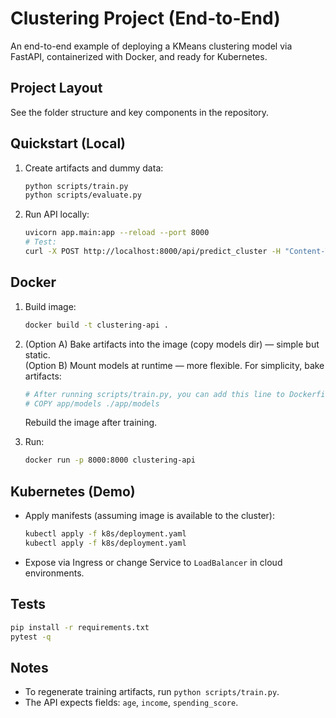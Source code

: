 
# Clustering Project (End-to-End)

An end-to-end example of deploying a KMeans clustering model via FastAPI, containerized with Docker, and ready for Kubernetes.

## Project Layout
See the folder structure and key components in the repository.

## Quickstart (Local)
1. Create artifacts and dummy data:
   ```bash
   python scripts/train.py
   python scripts/evaluate.py
   ```
2. Run API locally:
   ```bash
   uvicorn app.main:app --reload --port 8000
   # Test:
   curl -X POST http://localhost:8000/api/predict_cluster -H "Content-Type: application/json" -d '{"age":30, "income":40000, "spending_score":60}'
   ```

## Docker
1. Build image:
   ```bash
   docker build -t clustering-api .
   ```
2. (Option A) Bake artifacts into the image (copy models dir) — simple but static.  
   (Option B) Mount models at runtime — more flexible.
   For simplicity, bake artifacts:
   ```dockerfile
   # After running scripts/train.py, you can add this line to Dockerfile before CMD:
   # COPY app/models ./app/models
   ```
   Rebuild the image after training.

3. Run:
   ```bash
   docker run -p 8000:8000 clustering-api
   ```

## Kubernetes (Demo)
- Apply manifests (assuming image is available to the cluster):
  ```bash
  kubectl apply -f k8s/deployment.yaml
  kubectl apply -f k8s/deployment.yaml
  ```
- Expose via Ingress or change Service to `LoadBalancer` in cloud environments.

## Tests
```bash
pip install -r requirements.txt
pytest -q
```

## Notes
- To regenerate training artifacts, run `python scripts/train.py`.
- The API expects fields: `age`, `income`, `spending_score`.
